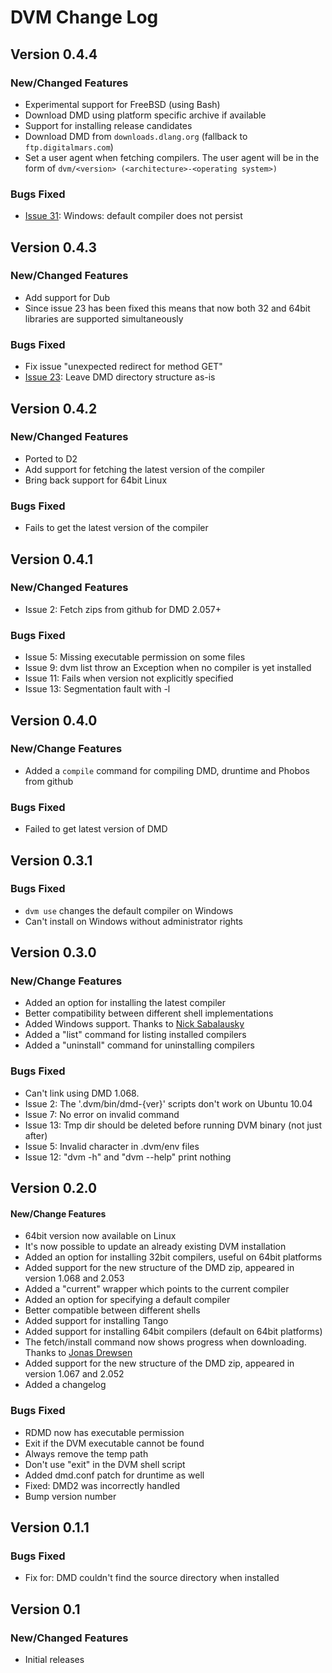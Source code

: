 # DVM Change Log

## Version 0.4.4
### New/Changed Features
* Experimental support for FreeBSD (using Bash)
* Download DMD using platform specific archive if available
* Support for installing release candidates
* Download DMD from `downloads.dlang.org` (fallback to `ftp.digitalmars.com`)
* Set a user agent when fetching compilers. The user agent will be in the form
of `dvm/<version> (<architecture>-<operating system>)`

### Bugs Fixed
* [Issue 31](https://github.com/jacob-carlborg/dvm/issues/31): Windows: default compiler does not persist

## Version 0.4.3
### New/Changed Features
* Add support for Dub
* Since issue 23 has been fixed this means that now both 32 and 64bit
libraries are supported simultaneously

### Bugs Fixed
* Fix issue "unexpected redirect for method GET"
* [Issue 23](https://github.com/jacob-carlborg/dvm/issues/23): Leave DMD directory structure as-is

## Version 0.4.2
### New/Changed Features
* Ported to D2
* Add support for fetching the latest version of the compiler
* Bring back support for 64bit Linux

### Bugs Fixed
* Fails to get the latest version of the compiler

## Version 0.4.1
### New/Changed Features
* Issue 2: Fetch zips from github for DMD 2.057+

### Bugs Fixed
* Issue 5: Missing executable permission on some files
* Issue 9: dvm list throw an Exception when no compiler is yet installed
* Issue 11: Fails when version not explicitly specified
* Issue 13: Segmentation fault with -l

## Version 0.4.0
### New/Change Features
* Added a `compile` command for compiling DMD, druntime and Phobos from github

### Bugs Fixed
* Failed to get latest version of DMD

## Version 0.3.1
### Bugs Fixed
* `dvm use` changes the default compiler on Windows
* Can't install on Windows without administrator rights

## Version 0.3.0
### New/Change Features
* Added an option for installing the latest compiler
* Better compatibility between different shell implementations
* Added Windows support. Thanks to [Nick Sabalausky](https://github.com/Abscissa)
* Added a "list" command for listing installed compilers
* Added a "uninstall" command for uninstalling compilers

### Bugs Fixed
* Can't link using DMD 1.068.
* Issue 2: The '.dvm/bin/dmd-{ver}' scripts don't work on Ubuntu 10.04
* Issue 7: No error on invalid command
* Issue 13: Tmp dir should be deleted before running DVM binary (not just after)
* Issue 5: Invalid character in .dvm/env files
* Issue 12: "dvm -h" and "dvm --help" print nothing

## Version 0.2.0
#### New/Change Features
* 64bit version now available on Linux
* It's now possible to update an already existing DVM installation
* Added an option for installing 32bit compilers, useful on 64bit platforms
* Added support for the new structure of the DMD zip, appeared in version 1.068 and 2.053
* Added a "current" wrapper which points to the current compiler
* Added an option for specifying a default compiler
* Better compatible between different shells
* Added support for installing Tango
* Added support for installing 64bit compilers (default on 64bit platforms)
* The fetch/install command now shows progress when downloading. Thanks to [Jonas Drewsen](https://github.com/jcd)
* Added support for the new structure of the DMD zip, appeared in version 1.067 and 2.052
* Added a changelog

### Bugs Fixed
* RDMD now has executable permission
* Exit if the DVM executable cannot be found
* Always remove the temp path
* Don't use "exit" in the DVM shell script
* Added dmd.conf patch for druntime as well
* Fixed: DMD2 was incorrectly handled
* Bump version number

## Version 0.1.1
### Bugs Fixed
* Fix for: DMD couldn't find the source directory when installed

## Version 0.1
### New/Changed Features
* Initial releases
